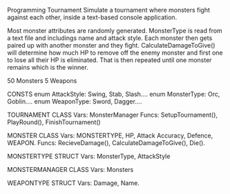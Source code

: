 Programming Tournament
Simulate a tournament where monsters fight against each other, inside a text-based console application. 

Most monster attributes are randomly generated. MonsterType is read from a text file and includings name and attack style. Each monster then gets paired up with another monster and they fight. CalculateDamageToGive() will determine how much HP to remove off the enemy monster and first one to lose all their HP is eliminated. That is then repeated until one monster remains which is the winner. 

50 Monsters
5 Weapons

CONSTS
enum AttackStyle: Swing, Stab, Slash….
enum MonsterType: Orc, Goblin....
enum WeaponType: Sword, Dagger….

TOURNAMENT CLASS
Vars: MonsterManager
Funcs: SetupTournament(), PlayRound(), FinishTournament()

MONSTER CLASS
Vars: MONSTERTYPE, HP, Attack Accuracy, Defence, WEAPON.
Funcs: RecieveDamage(), CalculateDamageToGive(), Die().

MONSTERTYPE STRUCT
Vars: MonsterType, AttackStyle

MONSTERMANAGER CLASS
Vars: Monsters

WEAPONTYPE STRUCT
Vars: Damage, Name.

